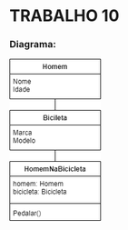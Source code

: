 # TRABALHO 10

### Diagrama: 
![modelo](https://github.com/domrms/poo-2023-01/blob/main/01.%20Trabalhos/T10/diagrama.png)
